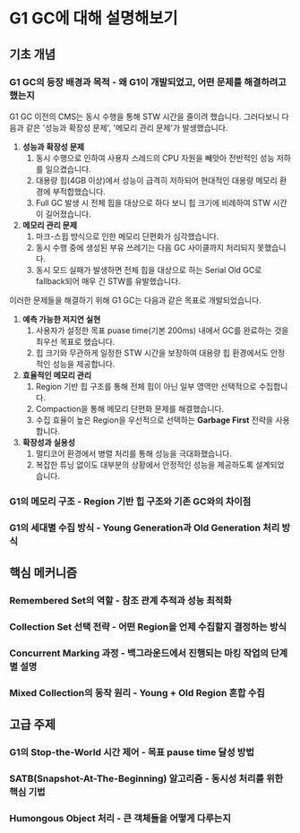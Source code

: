 # G1 GC에 대해 설명해보기

## 기초 개념

### G1 GC의 등장 배경과 목적 - 왜 G1이 개발되었고, 어떤 문제를 해결하려고 했는지

G1 GC 이전의 CMS는 동시 수행을 통해 STW 시간을 줄이려 했습니다. 그러다보니 다음과 같은 '성능과 확장성 문제', '메모리 관리 문제'가 발생했습니다.

1. **성능과 확장성 문제**
   1. 동시 수행으로 인하여 사용자 스레드의 CPU 자원을 빼앗아 전반적인 성능 저하를 일으켰습니다.
   2. 대용량 힙(4GB 이상)에서 성능이 급격히 저하되어 현대적인 대용량 메모리 환경에 부적합했습니다.
   3. Full GC 발생 시 전체 힙을 대상으로 하다 보니 힙 크기에 비례하여 STW 시간이 길어졌습니다.
2. **메모리 관리 문제**
   1. 마크-스윕 방식으로 인한 메모리 단편화가 심각했습니다.
   2. 동시 수행 중에 생성된 부유 쓰레기는 다음 GC 사이클까지 처리되지 못했습니다.
   3. 동시 모드 실패가 발생하면 전체 힙을 대상으로 하는 Serial Old GC로 fallback되어 매우 긴 STW를 유발했습니다.

이러한 문제들을 해결하기 위해 G1 GC는 다음과 같은 목표로 개발되었습니다.

1. **예측 가능한 저지연 실현**
   1. 사용자가 설정한 목표 puase time(기본 200ms) 내에서 GC를 완료하는 것을 최우선 목표로 했습니다.
   2. 힙 크기와 무관하게 일정한 STW 시간을 보장하여 대용량 힙 환경에서도 안정적인 성능을 제공합니다.
2. **효율적인 메모리 관리**
   1. Region 기반 힙 구조를 통해 전체 힙이 아닌 일부 영역만 선택적으로 수집합니다.
   2. Compaction을 통해 메모리 단편화 문제를 해결했습니다.
   3. 수집 효율이 높은 Region을 우선적으로 선택하는 **Garbage First** 전략을 사용합니다.
3. **확장성과 실용성**
   1. 멀티코어 환경에서 병렬 처리를 통해 성능을 극대화했습니다.
   2. 복잡한 튜닝 없이도 대부분의 상황에서 안정적인 성능을 제공하도록 설계되었습니다.

### G1의 메모리 구조 - Region 기반 힙 구조와 기존 GC와의 차이점

### G1의 세대별 수집 방식 - Young Generation과 Old Generation 처리 방식

## 핵심 메커니즘

### Remembered Set의 역할 - 참조 관계 추적과 성능 최적화

### Collection Set 선택 전략 - 어떤 Region을 언제 수집할지 결정하는 방식

### Concurrent Marking 과정 - 백그라운드에서 진행되는 마킹 작업의 단계별 설명

### Mixed Collection의 동작 원리 - Young + Old Region 혼합 수집

## 고급 주제

### G1의 Stop-the-World 시간 제어 - 목표 pause time 달성 방법

### SATB(Snapshot-At-The-Beginning) 알고리즘 - 동시성 처리를 위한 핵심 기법

### Humongous Object 처리 - 큰 객체들을 어떻게 다루는지
